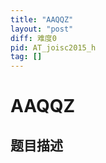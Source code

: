 ```yaml
---
title: "AAQQZ"
layout: "post"
diff: 难度0
pid: AT_joisc2015_h
tag: []
---
```


# AAQQZ

## 题目描述

[problemUrl]: https://atcoder.jp/contests/joisc2015/tasks/joisc2015_h



